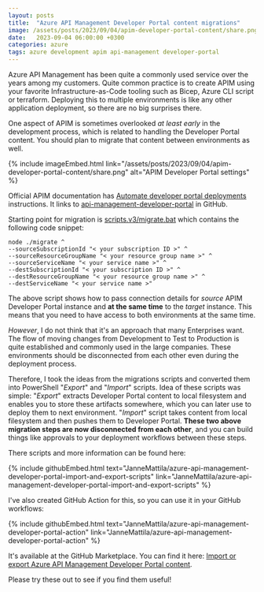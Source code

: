 ```yaml
---
layout: posts
title:  "Azure API Management Developer Portal content migrations"
image: /assets/posts/2023/09/04/apim-developer-portal-content/share.png
date:   2023-09-04 06:00:00 +0300
categories: azure
tags: azure development apim api-management developer-portal
---
```


Azure API Management has been quite a commonly used service over the years among my customers. 
Quite common practice is to create APIM using your favorite Infrastructure-as-Code tooling 
such as Bicep, Azure CLI script or terraform. Deploying this to multiple environments is 
like any other application deployment, so there are no big surprises there.

One aspect of APIM is sometimes overlooked _at least early_ in the development process, 
which is related to handling the Developer Portal content. 
You should plan to migrate that content between environments as well.

{% include imageEmbed.html link="/assets/posts/2023/09/04/apim-developer-portal-content/share.png" alt="APIM Developer Portal settings" %}

Official APIM documentation has [Automate developer portal deployments](https://learn.microsoft.com/en-us/azure/api-management/automate-portal-deployments) instructions.
It links to [api-management-developer-portal](https://github.com/Azure/api-management-developer-portal)
in GitHub. 

Starting point for migration is [scripts.v3/migrate.bat](https://github.com/Azure/api-management-developer-portal/blob/master/scripts.v3/migrate.bat)
which contains the following code snippet:

```batch
node ./migrate ^
--sourceSubscriptionId "< your subscription ID >" ^
--sourceResourceGroupName "< your resource group name >" ^
--sourceServiceName "< your service name >" ^
--destSubscriptionId "< your subscription ID >" ^
--destResourceGroupName "< your resource group name >" ^
--destServiceName "< your service name >"
```

The above script shows how to pass connection details for _source_ APIM Developer Portal instance
and **at the same time** to the _target_ instance. This means that you need to have access to both
environments at the same time. 

_However_, I do not think that it's an approach that many Enterprises want.
The flow of moving changes from Development to Test to Production is 
quite established and commonly used in the large companies.
These environments should be disconnected from each other 
even during the deployment process.

Therefore, I took the ideas from the migrations scripts and converted them
into PowerShell "_Export_" and "_Import_" scripts. 
Idea of these scripts was simple: "_Export_" extracts Developer Portal content
to local filesystem and enables you to store these artifacts somewhere, 
which you can later use to deploy them to next environment. 
"_Import_" script takes content from local filesystem and
then pushes them to Developer Portal. 
**These two above migration steps are now disconnected from each other**, and you can build things like approvals to your deployment workflows between these steps. 

There scripts and more information can be found here:

{% include githubEmbed.html text="JanneMattila/azure-api-management-developer-portal-import-and-export-scripts" link="JanneMattila/azure-api-management-developer-portal-import-and-export-scripts" %}

I've also created GitHub Action for this, so you can use it in your GitHub workflows:

{% include githubEmbed.html text="JanneMattila/azure-api-management-developer-portal-action" link="JanneMattila/azure-api-management-developer-portal-action" %}

It's available at the GitHub Marketplace. You can find it here: [Import or export Azure API Management Developer Portal content](https://github.com/marketplace/actions/import-or-export-azure-api-management-developer-portal-content).

Please try these out to see if you find them useful!
